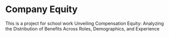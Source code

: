 # Company Equity
This is a project for school work
Unveiling Compensation Equity: Analyzing the Distribution of Benefits Across Roles, Demographics, and Experience
